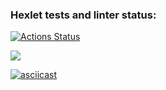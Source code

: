 ### Hexlet tests and linter status:
[![Actions Status](https://github.com/LyubovVershinnikova/frontend-project-44/actions/workflows/hexlet-check.yml/badge.svg)](https://github.com/LyubovVershinnikova/frontend-project-44/actions)

<a href="https://codeclimate.com/github/LyubovVershinnikova/frontend-project-44/maintainability"><img src="https://api.codeclimate.com/v1/badges/f86e5620aece47b7ae33/maintainability" /></a>

[![asciicast](https://asciinema.org/a/Hx24RxhzRqfwZEREBHHMinXnX.svg)](https://asciinema.org/a/Hx24RxhzRqfwZEREBHHMinXnX)